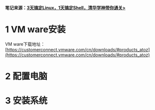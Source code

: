 **笔记来源：**[**3天搞定Linux，1天搞定Shell，清华学神带你通关>**](https://www.bilibili.com/video/BV1WY4y1H7d3?p=9&vd_source=e8046ccbdc793e09a75eb61fe8e84a30)



# 1 VM ware安装
VM ware下载地址：[https://customerconnect.vmware.com/cn/downloads/#products_atoz](https://customerconnect.vmware.com/cn/downloads/#products_atoz)

# 2 配置电脑
# 3 安装系统




